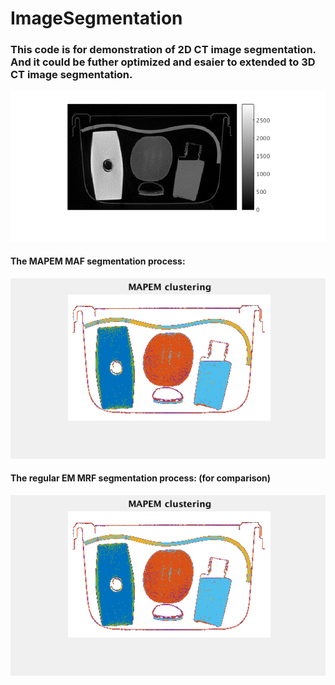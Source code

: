 # ImageSegmentation
### This code is for demonstration of 2D CT image segmentation. And it could be futher optimized and esaier to extended to 3D CT image segmentation. 
![Demo](./pics/CTimage.png)
#### The MAPEM MAF segmentation process:
![Demo](./pics/MAPEMMRF.gif)
#### The regular EM MRF segmentation process: (for comparison)
![Demo](./pics/regularEMMRF.gif)

